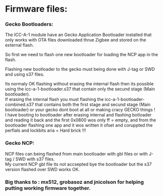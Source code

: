 # Firmware files:

### Gecko Bootloaders:
The ICC-A-1 module have an Gecko Application Bootloader installed that only works with OTA files downloaded thrue Zigbee and stored on the external flash.  
  
So first we need to flash one new bootloader for loading the NCP app in the flash.  
  
Flashing new bootloader to the gecko must being done with J-tag or SWD and using s37 files.    
  
Its normaly OK flashing without erasing the internal flash then its possible using the icc-a-1-bootloader.s37 that contain only the secund stage (Main bootloader).  
If erasing the internal flash you must flashing the icc-a-1-bootloader-combined.s37 that contains both the first stage and secund stage (Main bootloader) or your gecko dont boot at all or making cracy GECKO things !  
I have booting to bootloader after erasing internal and flashing botloader and reading it back and the first 0x0800 wos only ff = empty,  and from the bootloader flashing one app and it wos written it ofset and coruppted the perfials and lockbits aria = Hard brick !!!  

### Gecko NCP:
NCP files can being flashed from main bootloader with gbl files or with  J-tag / SWD with s37 files.  
My current NCP gbl file its not accsepted bye the bootloader but the s37 version flashed over SWD works OK.  


### Big  thanks to : mx512, grobasoz and jnicolson for helping putting working firmware together.  

